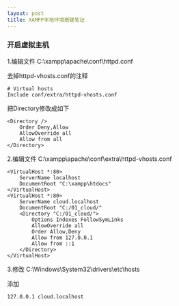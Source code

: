 ```yaml
---
layout: post
title: XAMPP本地环境搭建笔记
---
```


### 开启虚拟主机 ###

1.编辑文件 C:\xampp\apache\conf\httpd.conf

去掉httpd-vhosts.conf的注释

    # Virtual hosts
    Include conf/extra/httpd-vhosts.conf
    
把Directory修改成如下

	<Directory />
		Order Deny,Allow
		AllowOverride all
		Allow from all
	</Directory>


2.编辑文件 C:\xampp\apache\conf\extra\httpd-vhosts.conf

	<VirtualHost *:80>
		ServerName localhost
		DocumentRoot "C:\xampp\htdocs"
	</VirtualHost>
	<VirtualHost *:80>
		ServerName cloud.localhost
		DocumentRoot "C:/01_cloud/"
		<Directory "C:/01_cloud/">
			Options Indexes FollowSymLinks
			AllowOverride all
			Order Allow,Deny
			Allow from 127.0.0.1
			Allow from ::1
		</Directory>
	</VirtualHost>

3.修改 C:\Windows\System32\drivers\etc\hosts

添加

    127.0.0.1 cloud.localhost